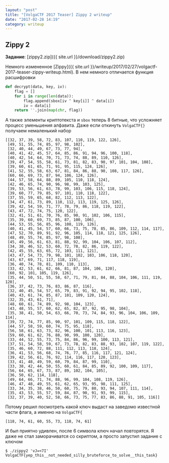 ```yaml
---
layout: "post"
title: "[VolgaCTF 2017 Teaser] Zippy 2 writeup"
date: "2017-02-28 14:19"
category: writeup
---
```


## Zippy 2

**Задание**: [zippy2.zip]({{ site.url }}/download/zippy2.zip)

Немного измененное [Zippy]({{ site.url }}/writeup/2017/02/27/volgactf-2017-teaser-zippy-writeup.html). В нем немного отличается функция расшифровки
``` python
def decrypt(data, key, iv):
    flag = []
    for i in range(len(data)):
        flag.append(sbox[iv ^ key[i]] ^ data[i])
        iv = data[i]
    return ''.join(map(chr, flag))
```
А также элементы криптотекста и `sbox` теперь 8 битные, что усложняет процесс уменьшения алфавита. Даже если откинуть `VolgaCTF{}` получаем немаленький набор
```
[[32, 37, 39, 58, 72, 83, 107, 110, 119, 122, 126],
 [49, 51, 55, 74, 85, 97, 98, 102],
 [32, 40, 44, 49, 67, 73, 77, 94],
 [40, 41, 42, 45, 57, 64, 85, 86, 91, 94, 96, 100, 118],
 [40, 42, 54, 64, 70, 71, 73, 74, 88, 89, 110, 126],
 [39, 47, 54, 55, 58, 61, 73, 81, 82, 83, 90, 97, 101, 104, 108],
 [39, 60, 61, 65, 71, 91, 95, 115, 124, 126],
 [41, 52, 55, 58, 63, 67, 81, 84, 86, 88, 90, 108, 117, 126],
 [60, 66, 69, 73, 87, 94, 106, 124, 126],
 [44, 57, 58, 64, 88, 89, 105, 110, 118, 124],
 [42, 46, 65, 74, 90, 96, 98, 99, 103, 125],
 [39, 53, 56, 61, 63, 78, 99, 103, 106, 115, 118, 124],
 [39, 60, 77, 79, 85, 97, 101, 110, 118, 122],
 [37, 55, 59, 65, 68, 82, 112, 113, 122],
 [34, 47, 61, 73, 89, 110, 112, 113, 119, 125, 126],
 [39, 42, 54, 59, 71, 77, 78, 79, 86, 118, 119, 122],
 [43, 47, 72, 74, 75, 120, 122],
 [32, 41, 51, 61, 70, 76, 85, 90, 91, 102, 106, 115],
 [35, 39, 60, 69, 73, 85, 87, 100, 106],
 [44, 53, 55, 56, 85, 96, 108, 119, 126],
 [40, 41, 45, 54, 57, 60, 66, 73, 75, 78, 85, 86, 109, 112, 114, 117],
 [47, 52, 70, 89, 91, 92, 96, 105, 114, 118, 121, 125, 126],
 [48, 49, 55, 74, 85, 97, 98, 108],
 [45, 49, 56, 61, 63, 81, 88, 92, 99, 104, 106, 107, 112],
 [34, 38, 46, 52, 53, 60, 72, 78, 82, 86, 119, 122],
 [42, 45, 55, 63, 65, 72, 103, 111, 121],
 [43, 47, 54, 73, 79, 98, 101, 102, 103, 106, 118, 120],
 [43, 67, 69, 71, 117, 118, 119],
 [36, 40, 74, 78, 81, 109, 110, 113],
 [33, 42, 53, 61, 62, 66, 81, 87, 104, 106, 120],
 [60, 92, 101, 105, 119, 126],
 [35, 44, 50, 51, 55, 58, 67, 71, 79, 81, 84, 88, 104, 106, 111, 119, 120],
 [36, 37, 42, 73, 76, 83, 86, 87, 116],
 [32, 40, 45, 54, 57, 65, 79, 83, 91, 92, 94, 95, 102, 118],
 [40, 43, 61, 74, 85, 87, 101, 109, 120, 124],
 [32, 35, 43, 61, 71],
 [48, 60, 61, 74, 89, 92, 98, 104, 123],
 [43, 48, 55, 57, 60, 62, 65, 82, 87, 92, 95, 98, 104],
 [35, 38, 41, 50, 54, 63, 66, 70, 73, 74, 84, 93, 96, 104, 106, 109, 114],
 [39, 72, 74, 77, 85, 90, 97, 101, 109, 115, 118, 122],
 [44, 57, 58, 59, 60, 74, 75, 95, 118],
 [56, 58, 61, 63, 73, 82, 96, 100, 101, 113, 116, 123],
 [59, 60, 61, 62, 76, 88, 90, 99, 100, 120],
 [33, 44, 52, 55, 73, 75, 84, 86, 96, 99, 100, 113, 121],
 [37, 51, 54, 58, 59, 67, 73, 78, 82, 83, 88, 93, 102, 107, 119, 122],
 [35, 46, 60, 72, 88, 111, 112, 113, 118, 124],
 [36, 41, 53, 56, 68, 74, 76, 77, 85, 116, 117, 121, 124],
 [39, 42, 56, 61, 76, 92, 114, 116, 117, 120, 123],
 [33, 41, 48, 49, 59, 60, 79, 84, 87, 99, 110],
 [33, 38, 42, 44, 50, 55, 60, 61, 84, 85, 89, 92, 100, 109, 117],
 [56, 64, 65, 67, 73, 87, 89, 102, 104, 105],
 [36, 50, 62, 114, 118],
 [49, 64, 66, 71, 74, 88, 96, 99, 104, 108, 119, 126],
 [46, 47, 48, 49, 55, 61, 62, 65, 93, 95, 98, 111, 125],
 [33, 34, 35, 38, 46, 50, 60, 75, 79, 80, 93, 94, 107, 111, 114],
 [35, 43, 53, 55, 57, 59, 84, 87, 90, 91, 93, 99, 115],
 [32, 37, 39, 40, 52, 58, 66, 73, 75, 77, 83, 86, 88, 91, 105, 116]]
```
Потому решил посмотреть какой ключ выдаст на заведомо известной части флага, а именно на `VolgaCTF{`
```
[118, 74, 61, 60, 55, 73, 118, 74, 61]
```
И был приятно удивлен, после 6 символа ключ начал повторятся. Я даже не стал заморачиватся со скриптом, а просто запустил задание с ключом
```
$ ./zippy2 'vJ=<7I'
VolgaCTF{yep_this__not_needed_silly_bruteforce_to_solve__this_task}
```
